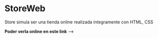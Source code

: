 # StoreWeb

Store simula ser una tienda online realizada integramente con HTML, CSS

**Poder verla online en este link** --> 
